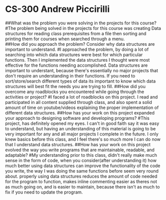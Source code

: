 # CS-300 Andrew Piccirilli
##What was the problem you were solving in the projects for this course?
#The problem being solved in the projects for this course was creating Data structures for reading class prerequisites from a file then sorting and printing them for courses when searched through a menu.  
##How did you approach the problem? Consider why data structures are important to understand.
#I approached the problem, by doing a lot of searching into which data structures were best for which particular functions. Then I implemented the data structures I thought were most effective for the functions needing accomplished.  Data structures are important to understant, because there's essentially no major projects that don't require an understanding in their functions.  If you need to sort/store/search different types of data its important to know which data structures will best fit the needs you are trying to fill. 
##How did you overcome any roadblocks you encountered while going through the activities or project?
#I faced a lot of roadblocks on this project.  I read and participated in all content supplied through class, and also spent a solid amount of time on youtube/videos explaining the proper implementation of different data structures.
##How has your work on this project expanded your approach to designing software and developing programs?
#This project, has definitely opened my eyes.  I can't in good faith say it was easy to understand, but having an understanding of this material is going to be very important for any and all major projects I complete in the future.  I only knew basics before this class, and I feel there's so much more I can do now that I understand data structures.
##How has your work on this project evolved the way you write programs that are maintainable, readable, and adaptable?
#My understanding prior to this class, didn't really make much sense in the form of code, when you consider(after understanding it) how much better using data structures can improve the functionality of the code you write, the way I was doing the same functions before seem very round about.  properly using data structures reduces the amount of code needed for the program to function, makes inline commenting easier as theres not as much going on, and is easier to maintain, because there isn't as much to fix if you need to update the program.
